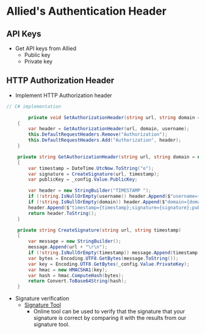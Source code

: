 # Allied's Authentication Header

## API Keys

- Get API keys from Allied
  - Public key
  - Private key

## HTTP Authorization Header

- Implement HTTP Authorization header

```cs
// C# implementation

        private void SetAuthorizationHeader(string url, string domain = null, string username = null)
    {
        var header = GetAuthorizationHeader(url, domain, username);
        this.DefaultRequestHeaders.Remove("Authorization");
        this.DefaultRequestHeaders.Add("Authorization", header);
    }

    private string GetAuthorizationHeader(string url, string domain = null, string username = null)
    {
        var timestamp = DateTime.UtcNow.ToString("o");
        var signature = CreateSignature(url, timestamp);
        var publicKey = _config.Value.PublicKey;

        var header = new StringBuilder("TIMESTAMP ");
        if (!string.IsNullOrEmpty(username)) header.Append($"username={username};");
        if (!string.IsNullOrEmpty(domain)) header.Append($"domain={domain};");
        header.Append($"timestamp={timestamp};signature={signature};publickey={publicKey}");
        return header.ToString();
    }

    private string CreateSignature(string url, string timestamp)
    {
        var message = new StringBuilder();
        message.Append(url + "\r\n");
        if (!string.IsNullOrEmpty(timestamp)) message.Append(timestamp + "\r\n");
        var bytes = Encoding.UTF8.GetBytes(message.ToString());
        var key = Encoding.UTF8.GetBytes(_config.Value.PrivateKey);
        var hmac = new HMACSHA1(key);
        var hash = hmac.ComputeHash(bytes);
        return Convert.ToBase64String(hash);
    }

```

- Signature verification
  - [Signature Tool][SignatureTool]
    - Online tool can be used to verify that the signature that your signature is correct by comparing it with the results from our signature tool.

[SignatureTool]: https://alliedpayment.github.io/Utilities/
